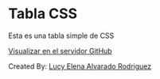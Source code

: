 # Tabla CSS

Esta es una tabla simple de CSS

[Visualizar en el servidor GitHub](https://lucyalvarado4692.github.io/tablacss/)

Created By: [Lucy Elena Alvarado Rodriguez](https://github.com/lucyalvarado4692)
